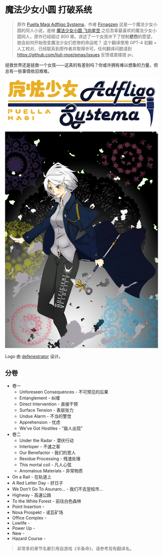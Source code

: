 # 魔法少女小圆 打破系统

> 原作 [Puella Magi Adfligo Systema](https://forums.sufficientvelocity.com/threads/2538/)，作者 [Firnagzen](https://forums.sufficientvelocity.com/members/firnagzen.386/)
> 这是一个魔法少女小圆的同人小说，是继 [魔法少女小圆 飞向星空](https://tts.liuli.moe/) 之后吾辈最喜欢的魔法少女小圆同人，原作已经超过 800 章。讲述了一个女孩许下了控制**悲伤**的愿望，她会如何开始改变魔法少女们悲惨的命运呢？
> 这个翻译使用 GPT-4 初翻 + 人工校对，已经联系到原作者并取得许可，任何翻译问题请到 <https://github.com/liuli-moe/pmas/issues> 反馈或直接提 pr。

拯救世界还是拯救一个女孩——这真的有差别吗？你或许拥有难以想象的力量，但总有一些事情依旧艰难。

![logo](./books/zh-CN/assets/banner.png)
![cover](./books/zh-CN/assets/cover.jpg)

Logo 由 [defenestrator](https://forums.sufficientvelocity.com/members/defenestrator.889/) 设计。

## 分卷

- 卷一
  - Unforeseen Consequences - 不可预见的后果
  - Entanglement - 纠缠
  - Direct Intervention - 直接干预
  - Surface Tension - 表层张力
  - Undue Alarm - 不当的警觉
  - Apprehension - 忧虑
  - We've Got Hostiles - “敌人出现”
- 卷二
  - Under the Radar - 潜伏行动
  - Interloper - 不速之客
  - Our Benefactor - 我们的恩人
  - Residue Processing - 残渣处理
  - This mortal coil - 凡人心弦
  - Anomalous Materials - 异常物质
- On a Rail - 在轨道上
- A Red Letter Day - 好日子
- We Don't Go To Asunaro... - 我们不去翌桧市...
- Highway - 高速公路
- To the White Forest - 前往白色森林
- Point Insertion -
- Nova Prospekt - 诺瓦矿场
- Office Complex -
- Lowlife -
- Power Up -
- New -
- Hazard Course -

> 非常多的章节名都引用自游戏《半条命》，请参考现有翻译名。
